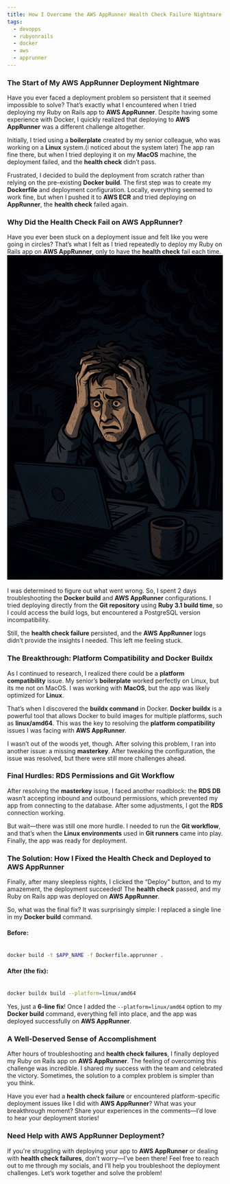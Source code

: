 ```yaml
---
title: How I Overcame the AWS AppRunner Health Check Failure Nightmare and Successfully Deployed My Ruby on Using Docker
tags:
  - devopps
  - rubyonrails
  - docker
  - aws
  - apprunner
---
```


### **The Start of My AWS AppRunner Deployment Nightmare**

  

Have you ever faced a deployment problem so persistent that it seemed impossible to solve? That’s exactly what I encountered when I tried deploying my Ruby on Rails app to **AWS AppRunner**. Despite having some experience with Docker, I quickly realized that deploying to **AWS AppRunner** was a different challenge altogether.

  

Initially, I tried using a **boilerplate** created by my senior colleague, who was working on a **Linux** system.(i noticed about the system later) The app ran fine there, but when I tried deploying it on my **MacOS** machine, the deployment failed, and the **health check** didn’t pass.

  

Frustrated, I decided to build the deployment from scratch rather than relying on the pre-existing **Docker build**. The first step was to create my **Dockerfile** and deployment configuration. Locally, everything seemed to work fine, but when I pushed it to **AWS ECR** and tried deploying on **AppRunner**, the **health check** failed again.

  

### **Why Did the Health Check Fail on AWS AppRunner?**
Have you ever been stuck on a deployment issue and felt like you were going in circles? That’s what I felt as I tried repeatedly to deploy my Ruby on Rails app on **AWS AppRunner**, only to have the **health check** fail each time.
  ![Frustrated image](https://github.com/princetechs/Devsan-wiki/blob/main/content/blogs/images/frutationand_stuck.png?raw=true)

I was determined to figure out what went wrong. So, I spent 2 days troubleshooting the **Docker build** and **AWS AppRunner** configurations. I tried deploying directly from the **Git repository** using **Ruby 3.1 build time**, so I could access the build logs, but encountered a PostgreSQL version incompatibility.

  

Still, the **health check failure** persisted, and the **AWS AppRunner** logs didn’t provide the insights I needed. This left me feeling stuck.

  

### **The Breakthrough: Platform Compatibility and Docker Buildx**

  

As I continued to research, I realized there could be a **platform compatibility** issue. My senior’s **boilerplate** worked perfectly on Linux, but its me not on MacOS. I was working with **MacOS**, but the app was likely optimized for **Linux**.

  

That’s when I discovered the **buildx command** in Docker. **Docker buildx** is a powerful tool that allows Docker to build images for multiple platforms, such as **linux/amd64**. This was the key to resolving the **platform compatibility** issues I was facing with **AWS AppRunner**.

  

I wasn’t out of the woods yet, though. After solving this problem, I ran into another issue: a missing **masterkey**. After tweaking the configuration, the issue was resolved, but there were still more challenges ahead.

  

### **Final Hurdles: RDS Permissions and Git Workflow**

  

After resolving the **masterkey** issue, I faced another roadblock: the **RDS DB** wasn’t accepting inbound and outbound permissions, which prevented my app from connecting to the database. After some adjustments, I got the **RDS** connection working.

  

But wait—there was still one more hurdle. I needed to run the **Git workflow**, and that’s when the **Linux environments** used in **Git runners** came into play. Finally, the app was ready for deployment.

  

### **The Solution: How I Fixed the Health Check and Deployed to AWS AppRunner**

  

Finally, after many sleepless nights, I clicked the “Deploy” button, and to my amazement, the deployment succeeded! The **health check** passed, and my Ruby on Rails app was deployed on **AWS AppRunner**.

  

So, what was the final fix? It was surprisingly simple: I replaced a single line in my **Docker build** command.

  

#### **Before:**

```bash

docker build -t $APP_NAME -f Dockerfile.apprunner .

```

  

#### **After (the fix):**

```bash

docker buildx build --platform=linux/amd64

```

  

Yes, just a **6-line fix**! Once I added the `--platform=linux/amd64` option to my **Docker build** command, everything fell into place, and the app was deployed successfully on **AWS AppRunner**.

  

### **A Well-Deserved Sense of Accomplishment**

  

After hours of troubleshooting and **health check failures**, I finally deployed my Ruby on Rails app on **AWS AppRunner**. The feeling of overcoming this challenge was incredible. I shared my success with the team and celebrated the victory. Sometimes, the solution to a complex problem is simpler than you think.

  

Have you ever had a **health check failure** or encountered platform-specific deployment issues like I did with **AWS AppRunner**? What was your breakthrough moment? Share your experiences in the comments—I’d love to hear your deployment stories!

  

### **Need Help with AWS AppRunner Deployment?**

  

If you're struggling with deploying your app to **AWS AppRunner** or dealing with **health check failures**, don’t worry—I’ve been there! Feel free to reach out to me through my socials, and I’ll help you troubleshoot the deployment challenges. Let’s work together and solve the problem!
